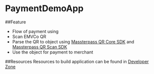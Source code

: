 # PaymentDemoApp

##Feature
- Flow of payment using
- Scan EMVCo QR
- Parse the QR to object using [Massterpass QR Core SDK][1] and [Massterpass QR Scan SDK][3]
- Use the object for payment to merchant

##Resources
Resources to build application can be found in [Developer Zone][2]

[1]: https://github.com/Mastercard/masterpass-qr-core-sdk-ios
[2]: https://developer.mastercard.com/product/masterpass-qr
[3]: https://github.com/Mastercard/masterpass-qr-scan-sdk-ios
